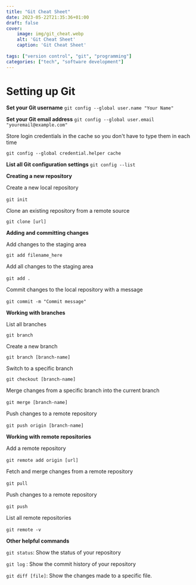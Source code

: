 ```yaml
---
title: "Git Cheat Sheet"
date: 2023-05-22T21:35:36+01:00
draft: false
cover:
    image: img/git_cheat.webp
    alt: 'Git Cheat Sheet'
    caption: 'Git Cheat Sheet'
    
tags: ["version control", "git", "programming"]
categories: ["tech", "software development"]
---
```


# Setting up Git

**Set your Git username**
`git config --global user.name "Your Name"`

**Set your Git email address**
`git config --global user.email "youremail@example.com"`

Store login credentials in the cache so you don't have to type them in each time

`git config --global credential.helper cache`

**List all Git configuration settings**
`git config --list`

**Creating a new repository**

Create a new local repository

`git init` 

Clone an existing repository from a remote source

`git clone [url]`

**Adding and committing changes**

Add changes to the staging area

`git add filename_here`

Add all changes to the staging area 

`git add .` 

 Commit changes to the local repository with a message

`git commit -m "Commit message"` 

**Working with branches**

List all branches

`git branch`

Create a new branch

`git branch [branch-name]`

 Switch to a specific branch

`git checkout [branch-name]`

Merge changes from a specific branch into the current branch

`git merge [branch-name]` 

Push changes to a remote repository

`git push origin [branch-name]` 

**Working with remote repositories**

Add a remote repository

`git remote add origin [url]` 

 Fetch and merge changes from a remote repository

`git pull` 

Push changes to a remote repository

`git push` 

List all remote repositories

`git remote -v` 

**Other helpful commands**

`git status`: Show the status of your repository

`git log` : Show the commit history of your repository

`git diff [file]`: Show the changes made to a specific file.